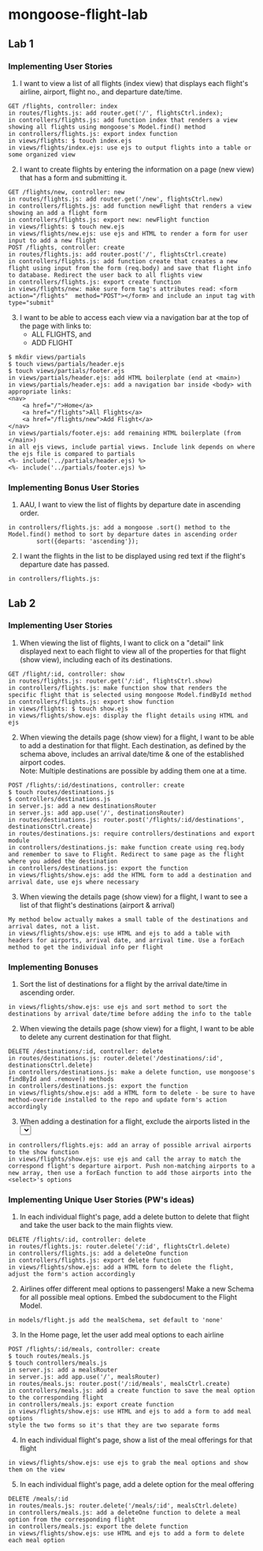 # mongoose-flight-lab

## Lab 1
### Implementing User Stories

1. I want to view a list of all flights (index view) that displays each flight's airline, airport, flight no., and departure date/time.
```
GET /flights, controller: index
in routes/flights.js: add router.get('/', flightsCtrl.index);
in controllers/flights.js: add function index that renders a view showing all flights using mongoose's Model.find() method
in controllers/flights.js: export index function
in views/flights: $ touch index.ejs
in views/flights/index.ejs: use ejs to output flights into a table or some organized view
```
2. I want to create flights by entering the information on a page (new view) that has a form and submitting it.
```
GET /flights/new, controller: new
in routes/flights.js: add router.get('/new', flightsCtrl.new)
in controllers/flights.js: add function newFlight that renders a view showing an add a flight form
in controllers/flights.js: export new: newFlight function
in views/flights: $ touch new.ejs
in views/flights/new.ejs: use ejs and HTML to render a form for user input to add a new flight
POST /flights, controller: create
in routes/flights.js: add router.post('/', flightsCtrl.create)
in controllers/flights.js: add function create that creates a new flight using input from the form (req.body) and save that flight info to database. Redirect the user back to all flights view
in controllers/flights.js: export create function
in views/flights/new: make sure form tag's attributes read: <form action="/flights"  method="POST"></form> and include an input tag with type="submit"
```
3. I want to be able to access each view via a navigation bar at the top of the page with links to:
    - ALL FLIGHTS, and
    - ADD FLIGHT
```
$ mkdir views/partials
$ touch views/partials/header.ejs
$ touch views/partials/footer.ejs
in views/partials/header.ejs: add HTML boilerplate (end at <main>)
in views/partials/header.ejs: add a navigation bar inside <body> with appropriate links:
<nav>
    <a href="/">Home</a>
    <a href="/flights">All Flights</a>
    <a href="/flights/new">Add Flight</a>
</nav>
in views/partials/footer.ejs: add remaining HTML boilerplate (from </main>)
in all ejs views, include partial views. Include link depends on where the ejs file is compared to partials
<%- include('../partials/header.ejs) %>
<%- include('../partials/footer.ejs) %>
```
### Implementing Bonus User Stories
1. AAU, I want to view the list of flights by departure date in ascending order.
```
in controllers/flights.js: add a mongoose .sort() method to the Model.find() method to sort by departure dates in ascending order
        sort({departs: 'ascending'});
```
2. I want the flights in the list to be displayed using red text if the flight's departure date has passed.
```
in controllers/flights.js: 
```

## Lab 2
### Implementing User Stories

1. When viewing the list of flights, I want to click on a "detail" link displayed next to each flight to view all of the properties for that flight (show view), including each of its destinations.
```
GET /flight/:id, controller: show
in routes/flights.js: router.get('/:id', flightsCtrl.show)
in controllers/flights.js: make function show that renders the specific flight that is selected using mongoose Model.findById method
in controllers/flights.js: export show function
in views/flights: $ touch show.ejs
in views/flights/show.ejs: display the flight details using HTML and ejs

```
2. When viewing the details page (show view) for a flight, I want to be able to add a destination for that flight. Each destination, as defined by the schema above, includes an arrival date/time & one of the established airport codes.  
    Note: Multiple destinations are possible by adding them one at a time.
```
POST /flights/:id/destinations, controller: create
$ touch routes/destinations.js
$ controllers/destinations.js
in server.js: add a new destinationsRouter 
in server.js: add app.use('/', destinationsRouter) 
in routes/destinations.js: router.post('/flights/:id/destinations', destinationsCtrl.create)
in routes/destinations.js: require controllers/destinations and export module
in controllers/destinations.js: make function create using req.body and remember to save to Flight. Redirect to same page as the flight where you added the destination
in controllers/destinations.js: export the function
in views/flights/show.ejs: add the HTML form to add a destination and arrival date, use ejs where necessary 
```
3. When viewing the details page (show view) for a flight, I want to see a list of that flight's destinations (airport & arrival)
```
My method below actually makes a small table of the destinations and arrival dates, not a list.
in views/flights/show.ejs: use HTML and ejs to add a table with headers for airports, arrival date, and arrival time. Use a forEach method to get the individual info per flight

```

### Implementing Bonuses
1. Sort the list of destinations for a flight by the arrival date/time in ascending order.
```
in views/flights/show.ejs: use ejs and sort method to sort the destinations by arrival date/time before adding the info to the table
```
2. When viewing the details page (show view) for a flight, I want to be able to delete any current destination for that flight.
```
DELETE /destinations/:id, controller: delete
in routes/destinations.js: router.delete('/destinations/:id', destinationsCtrl.delete)
in controllers/destinations.js: make a delete function, use mongoose's findById and .remove() methods
in controllers/destinations.js: export the function
in views/flights/show.ejs: add a HTML form to delete - be sure to have method-override installed to the repo and update form's action accordingly
```
3. When adding a destination for a flight, exclude the airports listed in the <select> that have already been used by other destinations and/or the flight's airport.
```
in controllers/flights.ejs: add an array of possible arrival airports to the show function
in views/flights/show.ejs: use ejs and call the array to match the correspond flight's departure airport. Push non-matching airports to a new array, then use a forEach function to add those airports into the <select>'s options
```

### Implementing Unique User Stories (PW's ideas)
1. In each individual flight's page, add a delete button to delete that flight and take the user back to the main flights view.
```
DELETE /flights/:id, controller: delete
in routes/flights.js: router.delete('/:id', flightsCtrl.delete)
in controllers/flights.js: add a deleteOne function
in controllers/flights.js: export delete function
in views/flights/show.ejs: add a HTML form to delete the flight, adjust the form's action accordingly
```
2. Airlines offer different meal options to passengers! Make a new Schema for all possible meal options. Embed the subdocument to the Flight Model.
```
in models/flight.js add the mealSchema, set default to 'none'
```
3. In the Home page, let the user add meal options to each airline
```
POST /flights/:id/meals, controller: create
$ touch routes/meals.js
$ touch controllers/meals.js
in server.js: add a mealsRouter
in server.js: add app.use('/', mealsRouter)
in routes/meals.js: router.post('/:id/meals', mealsCtrl.create)
in controllers/meals.js: add a create function to save the meal option to the corresponding flight
in controllers/meals.js: export create function
in views/flights/show.ejs: use HTML and ejs to add a form to add meal options
style the two forms so it's that they are two separate forms
```
4. In each individual flight's page, show a list of the meal offerings for that flight
```
in views/flights/show.ejs: use ejs to grab the meal options and show them on the view
```
5. In each individual flight's page, add a delete option for the meal offering
```
DELETE /meals/:id 
in routes/meals.js: router.delete('/meals/:id', mealsCtrl.delete)
in controllers/meals.js: add a deleteOne function to delete a meal option from the corresponding flight
in controllers/meals.js: export the delete function
in views/flights/show.ejs: use HTML and ejs to add a form to delete each meal option
```